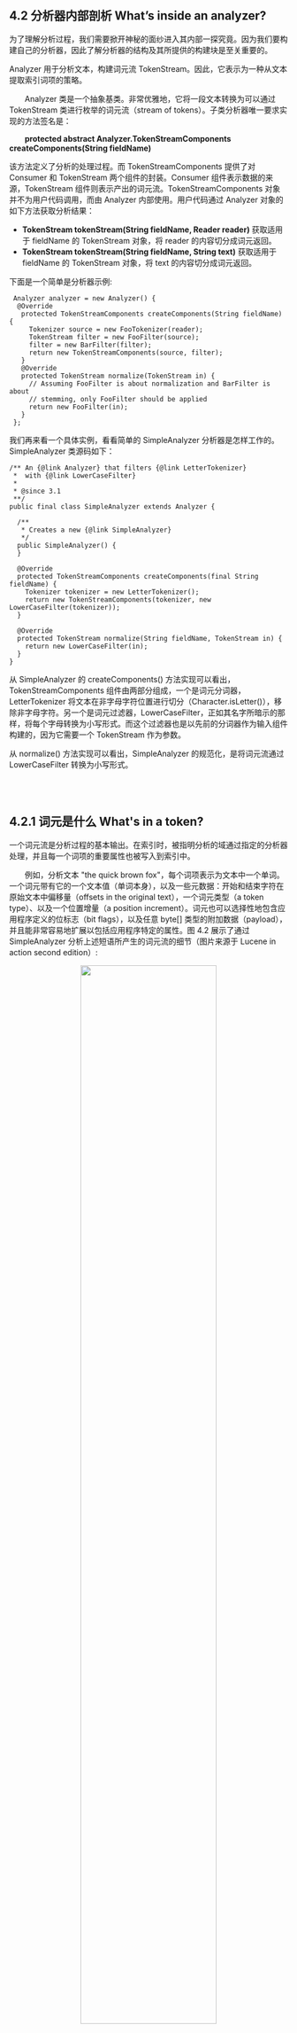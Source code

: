 ## 4.2 分析器内部剖析 What’s inside an analyzer? ##

为了理解分析过程，我们需要掀开神秘的面纱进入其内部一探究竟。因为我们要构建自己的分析器，因此了解分析器的结构及其所提供的构建块是至关重要的。

Analyzer 用于分析文本，构建词元流 TokenStream。因此，它表示为一种从文本提取索引词项的策略。

&emsp;&emsp;Analyzer 类是一个抽象基类。非常优雅地，它将一段文本转换为可以通过 TokenStream 类进行枚举的词元流（stream of tokens）。子类分析器唯一要求实现的方法签名是：

&emsp;&emsp;**protected abstract Analyzer.TokenStreamComponents createComponents(String fieldName)**

该方法定义了分析的处理过程。而 TokenStreamComponents 提供了对 Consumer<Reader> 和 TokenStream 两个组件的封装。Consumer<Reader> 组件表示数据的来源，TokenStream 组件则表示产出的词元流。TokenStreamComponents 对象并不为用户代码调用，而由 Analyzer 内部使用。用户代码通过 Analyzer 对象的如下方法获取分析结果：
- **TokenStream tokenStream(String fieldName, Reader reader)** 获取适用于 fieldName 的 TokenStream 对象，将 reader 的内容切分成词元返回。
- **TokenStream tokenStream(String fieldName, String text)** 获取适用于 fieldName 的 TokenStream 对象，将 text 的内容切分成词元返回。

下面是一个简单是分析器示例:

```
 Analyzer analyzer = new Analyzer() {
  @Override
   protected TokenStreamComponents createComponents(String fieldName) {
     Tokenizer source = new FooTokenizer(reader);
     TokenStream filter = new FooFilter(source);
     filter = new BarFilter(filter);
     return new TokenStreamComponents(source, filter);
   }
   @Override
   protected TokenStream normalize(TokenStream in) {
     // Assuming FooFilter is about normalization and BarFilter is about
     // stemming, only FooFilter should be applied
     return new FooFilter(in);
   }
 };
```


我们再来看一个具体实例，看看简单的 SimpleAnalyzer 分析器是怎样工作的。SimpleAnalyzer 类源码如下：

```
/** An {@link Analyzer} that filters {@link LetterTokenizer} 
 *  with {@link LowerCaseFilter} 
 *
 * @since 3.1
 **/
public final class SimpleAnalyzer extends Analyzer {

  /**
   * Creates a new {@link SimpleAnalyzer}
   */
  public SimpleAnalyzer() {
  }
  
  @Override
  protected TokenStreamComponents createComponents(final String fieldName) {
    Tokenizer tokenizer = new LetterTokenizer();
    return new TokenStreamComponents(tokenizer, new LowerCaseFilter(tokenizer));
  }

  @Override
  protected TokenStream normalize(String fieldName, TokenStream in) {
    return new LowerCaseFilter(in);
  }
}
```

从 SimpleAnalyzer 的 createComponents() 方法实现可以看出，TokenStreamComponents 组件由两部分组成，一个是词元分词器，LetterTokenizer 将文本在非字母字符位置进行切分（Character.isLetter()），移除非字母字符。另一个是词元过滤器，LowerCaseFilter，正如其名字所暗示的那样，将每个字母转换为小写形式。而这个过滤器也是以先前的分词器作为输入组件构建的，因为它需要一个 TokenStream 作为参数。

从 normalize() 方法实现可以看出，SimpleAnalyzer 的规范化，是将词元流通过 LowerCaseFilter 转换为小写形式。


<br/><br/>
<a id="1"></a>

## 4.2.1 词元是什么 What's in a token? ##

一个词元流是分析过程的基本输出。在索引时，被指明分析的域通过指定的分析器处理，并且每一个词项的重要属性也被写入到索引中。

&emsp;&emsp;例如，分析文本 "the quick brown fox"，每个词项表示为文本中一个单词。一个词元带有它的一个文本值（单词本身），以及一些元数据：开始和结束字符在原始文本中偏移量（offsets in the original text），一个词元类型（a token type）、以及一个位置增量（a position increment）。词元也可以选择性地包含应用程序定义的位标志（bit flags），以及任意 byte[] 类型的附加数据（payload），并且能非常容易地扩展以包括应用程序特定的属性。图 4.2 展示了通过 SimpleAnalyzer 分析上述短语所产生的词元流的细节（图片来源于 Lucene in action second edition）:

<div align=center><img src="../../image/token-stream-with-positional-offset.png" width="70%" height="70%" /></div>
<div align=center style="font-weight:bold;color:black;font-size:17px;">图 4.2</div>


**起始偏移量（start offset）** 是词元文本的起始字符在原始文本中的位置，**结束偏移量（end offset）** 是词元文本结束字符正好下一个的位置。偏移量对于在搜索结果中高亮显示匹配词元非常有用，具体细节在第 8 章探讨。**词元类型（token type）** 是一个字符串，默认为 "word"，如果需要，可以控制并用于词元过滤处理过程（token-filtering process）。因为文本是被词元化的，相对于前一个词元的位置被记录为 **“位置增量值（position increment value）”**。很多现有的分析器将位置增量设为默认的值 1，指明所有的词项都在连续的位置上，一个接着一个。每一个词项也可选地有一个 **标志值（flag）**，一个标志是一个 32 位值（存储在一个 int 值中），在 Lucene 提供的分析器中没有使用，但可能用于我们的应用程序。同样地，没一个词项可以由一个 byte[] 的数据记录到索引中，称作 **附加数据 payload**。使用 payload 是一个高级主题，在 6.5 节讨论。
<br/>

#### <font color=green>词元转到词项 Tokens into Terms</font> ####

在索引期间，文本被分析之后，每一个词元 token 会被作为词项 term 传递给索引。与某个词项关联的元数据，其中只有位置增量（position increment）、起始偏移量（start offset）、结束偏移量（end offset）、以及附加数据（payload）被记录到索引中。词项类型（token type）和标志（flag）都被丢弃——它们只在分析过程中使用。
<br/>

#### <font color=green>位置增量 Position Increment</font> ####

词项的位置增量值，将当前词项的位置域前一个词项的位置关联起来。位置增量值总是 1，指明在域中，每一个单词处于唯一且连续的位置上。位置增量因子直接影响短语查询（phrase query）和跨度查询（span query）的执行，因为它们需要知道域中的词项与其它词项间的距离。

&emsp;&emsp;如果位置增量大于 1，会认为词项间有空隙并用于指明那个位置有单词被移除了。在 4.6.1 小节移除停用词的例子中，利用位置增量保留了移除停用词后产生的空隙。

&emsp;&emsp;一个带有 0 位置增量的词元，把该词元置于与前一个词元相同的位置。注入同义词的分析器，为同义词使用 0 值位置增量。这种效果，不管在查询中使用什么同义词，短语查询可以工作。




<br/><br/>
<a id="2"></a>

## 4.2.2 TokenStream 探秘 TokenStream uncensored ##

**TokenStream** 是在请求时能产生一系列词项的类，但有风格两种截然不同的 TokenStream：**词项分词器 Tokenizer** 类和 **词项过滤器 TokenFilter** 类。它们都从抽象的 TokenStream 继承而来，如图 4.3 所示（图片来源于 Lucene in action second edition）：

<div align=center><img src="../../image/TokenStream.png" width="50%" height="50%" /></div>
<div align=center style="font-weight:bold;color:black;font-size:17px;">图 4.3</div>

注意，TokenFilter 的组合模式是封装另一个 TokenStream（当然，也可以是另一个 TokenFilter）。Tokenizer 从 java. io.Reader 读取字符并创建词元，而 TokenFilter 将词元作为输入，然后向其添加或移除整个词元、或者改变词元属性，以产生新的词元。

当分析器从它的 tokenStream() 方法返回 TokenStream 对象时，一般是以一个 Tokenizer 开始，创建初始的词元序列，然后将一定数量的 TokenFilter 链接在一起来修改这些词项，这被称为**分析器链（analyzer chain）**。图 4.4 展示了包含三个 TokenFilter 的分析器链（图片来源于 Lucene in action second edition）。


<div align=center><img src="../../image/analyzer-chain.png" width="80%" height="80%" /></div>
<div align=center style="font-weight:bold;color:black;font-size:17px;">图 4.4</div>

&emsp;&emsp;Lucene 核心提供了几个内置的分析器，能让我们方便快捷地写出索引和 QueryParser 的分析测试代码。而大量的分析器实现则从 Lucene 核心包分离出来，构建在独立的 Jar 包中，其中 **analyzers-common** 模块包含了大量的核心分析器和基础性分析器构建组件。而与语系相关的一些分析器则划分到自己独立的分析模块中，如下所示：

- **analyzers-icu** 将分析与 ICU（International Components for Unicode）集成
- **analyzers-kuromoji** 日语语系的分析器
- **analyzers-morfologik** 字典词干分析器，内置波兰语词典
- **analyzers-nori** 韩语语系分析器
- **analyzers-opennlp** 分析器与 OpenNLP 库集成
- **analysis-phonetic** 索引语音签名分析器（近音搜索），
- **analysis-stempel** 波兰语分析器
- **analyzers-smartcn** 中文分析器

现在我们大致看一看 Lucene 核心模块和 analyzers-common 模块所提供的一些核心的分析组件，如表 4.1 所示。
<br/>
<div align=center>表 4.1 Lucene 提供的分析器构建组件 Analyzer building blocks provided in Lucene’s core API</div>

<table>
    <tr bgcolor=#AA0000>
        <th align=center>类</th>
        <th align=center>描述</th>
    </tr>
    <tr>
      <td>TokenStream</td>
      <td>Tokenizer 和 TokenFilter 的抽象基类，枚举词元序列</td>
    </tr>
    <tr>
      <td>Tokenizer</td>
      <td>TokenStream 的一个直接子类，表示词元分词器。是一个输入为 Reader 的 TokenStream。</td>
    </tr>
    <tr>
      <td>CharTokenizer</td>
      <td>简单的面向字符分词器的抽象基类。该基类也提供了通过 Java 8 拉姆达表达式或方法引用创建 CharTokenizer 实例的工厂方法。使用该类也可以创建与 LetterTokenizer 行为完全类似的实例：Tokenizer tok = CharTokenizer.fromTokenCharPredicate(Character::isLetter); CharTokenizer 利用其 isTokenChar(int c) 方法返回 true 输出词元连续的块，直到返回 false 表示到达词元边界。默认词元最大长度为 255 个字符</td>
    </tr>
    <tr>
      <td>WhitespaceTokenizer</td>
      <td>CharTokenizer 的具体子类。对于所有的非空白字符，WhitespaceTokenizer 的 isTokenChar(int c) 方法都返回 true 值，实际上调用 !Character.isWhitespace(c) 方法返回的值。</td>
    </tr>
    <tr>
      <td>KeywordTokenizer</td>
      <td>将整个输入字符作为一个单一词元的分词器</td>
    </tr>
    <tr>
      <td>LetterTokenizer</td>
      <td>CharTokenizer 的具体子类，以非字母位置切分词项的分词器。LetterTokenizer 的 isTokenChar(int c) 方法由 java.lang.Character.isLetter() 定义。</td>
    </tr>
    <tr>
      <td>StandardTokenizer</td>
      <td>复杂的基于语法的分词器，用于输出高级别类型的词元，如 email 地址。每一个输出的词元被标记为一个特定的类型，如 &lt;ALPHANUM&gt;</td>
    </tr>
    <tr>
      <td>TokenFilter</td>
      <td>TokenStream 的另一个直接子类，表示词元过滤器。是一个输入为另一个 TokenStream 的 TokenStream。</td>
    </tr>
    <tr>
      <td>LowerCaseFilter</td>
      <td>将词元文本转换为小写形式的过滤器</td>
    </tr>
    <tr>
      <td>CapitalizationFilter</td>
      <td>使用规范化首字母大写规则转换词项流中所有的词项，它转换时，将每个词项的首字母大写，其余字符都小写。</td>
    </tr>
    <tr>
      <td>StopFilter</td>
      <td>从词元流中移除停用词，如英语语系中的 "a", "an", "and", "are", "as" 等</td>
    </tr>
    <tr>
      <td>PorterStemFilter</td>
      <td>对每一个词项，使用 Porter（马丁·波特 Martin Porter）词干提取算法进行词干提取。例如 country 和 countries 这两个词项被提取为词干 countri。</td>
    </tr>
    <tr>
      <td>TeeSinkTokenFilter</td>
      <td>可以称之为分叉词元过滤器。该词项过滤器的作用是，保持已分析的属性状态不变。这个能力在多个域具有一些通用的分析步骤，然后再分别执行自己分析过程很有用。也就是说，开始几个域的分析完全相同，然后再执行各自不同的部分，所以是分叉的。</td>
    </tr>
    <tr>
      <td>ASCIIFoldingFilter</td>
      <td>将带音调的字符映射为不带音调的对应字符。</td>
    </tr>
    <tr>
      <td>CachingTokenFilter</td>
      <td>这个词元过滤器用于，对一个 TokenStream 的使用多于一次。在首次调用 incrementToken() 方法时，它把词项的属性状态通过 List 缓存起来，后续通过 reset() 再次调用的时候，使用缓存中的内容。</td>
    </tr>
    <tr>
      <td>LengthFilter</td>
      <td>长度过滤器在构造器上指定一个范围，太短或者太长的词元，都会从词元流中移除掉。</td>
    </tr>

</table>

<br />
图 4.5 展示 Tokenizer 和 TokenFilter 及其子类的继承关系（图片来源于 Lucene in action second edition）：

<div align=center><img src="../../image/Tokenizer-and-TokenFilter.png" width="90%" height="90%" /></div>
<div align=center style="font-weight:bold;color:black;font-size:17px;">图 4.5</div>


<br/><br/>
&emsp;&emsp;为了演示代码中的分析器链，这里观察 StopAnalyzer 分析器 createComponents() 方法的代码实现：

```
  @Override
  protected TokenStreamComponents createComponents(String fieldName) {
    final Tokenizer source = new LetterTokenizer();
    return new TokenStreamComponents(source, new StopFilter(new LowerCaseFilter(source), stopwords));
  }
```

可以看出，StopAnalyzer 使用一个 LetterTokenizer 分词器，以及 LowerCaseFilter 和 StopFilter 两个词元过滤器构成的分析器链。

在 StopAnalyzer 分析器中，LetterTokenizer 从 Reader 中产生初始的词元流，其中非字母字符作为词元边界被剔除。然后把初始词元流作为过滤器的源输入给 LowerCaseFilter 过滤器，经 LowerCaseFilter 小写转换后的词元流，又连同 stopwords 列表被传递给 StopFilter 过滤器。StopFilter 将词元流中的停用词移除，将最终的词元流返回给分析器的 tokenStream() 方法。


&emsp;&emsp;大多数 Lucene 提供的 TokenFilter 都对输入的词元流进行了某种程度的修改，而其中之一，TeeSinkTokenFilter 更是如此。该过滤器克隆输入的词元流到任意数量的输出流，称为 sink。它从一个单一的输入源读取词元，然后把它们作为副本发送给它所有的 sink 输出流，以及它自己的输出流。每一个 sink 流再通过其自己的进一步处理。这对两个或多个域共享同一个初始化分析步骤，但最终的词元处理过程又存在差异时，非常用用。





<br/><br/>
<a id="3"></a>
## 4.2.3 观察分析器 Visualizing analyzers ##

通常情况下，由分析产生的词元都静静地被索引过程接收。然而看到产生的词元，是具体理解分析过程的一个非常好的途径，本节将展示如何做到这一点。特别是，展示生成 4.1 节示例的源代码，也会看到，一个词元有几个有趣的属性组成，包括词 term、 position increment、offset、type、flag 以及 payload。

从代码清单 4.2.1 开始，AnalyzerDemo 类，使用 Lucene 的预定义分析器来分析两个预定义的短语。每一个短语被所有的四个分析器进行分析，然后每一个词元使用方括号 [] 括起来输出，说明被索引的文本。


<table width="100%"><tr><td bgcolor=green><font color=black>Listing 4.2.1 AnalyzerDemo: 观察分析实战</td></tr></table>

```
public class AnalyzerDemo {
  private static final String[] examples = {
    "The quick brown fox jumped over the lazy dog",
    "XY&Z Corporation - xyz@example.com"
  };


  private static final Analyzer[] analyzers = new Analyzer[] { 
    new WhitespaceAnalyzer(),
    new SimpleAnalyzer(),
    new StopAnalyzer(EnglishAnalyzer.ENGLISH_STOP_WORDS_SET),
    new StandardAnalyzer(EnglishAnalyzer.ENGLISH_STOP_WORDS_SET)
  };

  public static void main(String[] args) throws IOException {

    String[] strings = examples;
    if (args.length > 0) {    // ①
      strings = args;
    }

    for (String text : strings) {
      analyze(text);
    }
  }

  private static void analyze(String text) throws IOException {
    System.out.println("Analyzing \"" + text + "\"");
    for (Analyzer analyzer : analyzers) {
      String name = analyzer.getClass().getSimpleName();
      System.out.println("  " + name + ":");
      System.out.print("    ");
      AnalyzerUtils.displayTokens(analyzer, text); // ②
      System.out.println("\n");
    }
  }
}

```

① 如果指定，分析命令行参数
② 真正分析和显示分析结果的工作

真正的工作发生在 AnalyzerUtils 类，单个的分析器对一段具体的文本进行分析，提取出词元。AnalyzerUtils 传递文本给分析器，没有执行索引操作，而是以 IndexWriter 在索引期间类似的形式将分析结果抽取出来。

<table width="100%"><tr><td bgcolor=green><font color=black>Listing 4.2.2 AnalyzerUtils: 探索分析器</td></tr></table>

```
public class AnalyzerUtils {
  public static void displayTokens(Analyzer analyzer,
                                   String text) throws IOException {
    displayTokens(analyzer.tokenStream("contents", new StringReader(text)));  //①
  }

  public static void displayTokens(TokenStream stream)
    throws IOException {

    CharTermAttribute term = stream.addAttribute(CharTermAttribute.class);
    stream.reset();
    while(stream.incrementToken()) {
      System.out.print("[" + term.toString() + "] ");    //②
    }
    stream.end();
    stream.close();
  }
}
```

① 调用分析过程
② 使用方括号 [] 包围，打印词元文本

直接运行 AnalyzerDemo，输出：

```
Analyzing "The quick brown fox jumped over the lazy dog"
  WhitespaceAnalyzer:
    [The] [quick] [brown] [fox] [jumped] [over] [the] [lazy] [dog] 

  SimpleAnalyzer:
    [the] [quick] [brown] [fox] [jumped] [over] [the] [lazy] [dog] 

  StopAnalyzer:
    [quick] [brown] [fox] [jumped] [over] [lazy] [dog] 

  StandardAnalyzer:
    [quick] [brown] [fox] [jumped] [over] [lazy] [dog] 

Analyzing "XY&Z Corporation - xyz@example.com"
  WhitespaceAnalyzer:
    [XY&Z] [Corporation] [-] [xyz@example.com] 

  SimpleAnalyzer:
    [xy] [z] [corporation] [xyz] [example] [com] 

  StopAnalyzer:
    [xy] [z] [corporation] [xyz] [example] [com] 

  StandardAnalyzer:
    [xy] [z] [corporation] [xyz] [example.com] 
```

通常，我们不需要显式调用分析器的 tokenStream() 方法，除非像本例这样出于诊断和信息查看的目的。这里注意，域的名字 contents 在 displayTokens() 中是随便定义的。建议保留类似这样的一个实用程序，便于查看选择分析器输出词元信息。实际上，不用自己写，可以直接使用 AnalyzerUtils 和 AnalyzerDemo 代码尝试体验。AnalyzerDemo 程序让我们可以从命令行输入一个或多个字符串进行分析，而不必一定用程序内部嵌入的样例字符串。程序已通过 maven-shade-plugin 插件进行了配置，将 \<mainClass> 元素配置为 net.mvnindex.demo.lucene.analysis.AnalyzerDemo>，然后通过如下命令进行打包：

```
$ mvn clean install
```

之后通过如下命令提供字符串进行分析：

```
$ java -jar target/lucene-analysis-1.0-SNAPSHOT-shaded.jar "No Fluff, Just Stuff"
```

结果输出如下：

```
Analyzing "No Fluff, Just Stuff"
  WhitespaceAnalyzer:
    [No] [Fluff,] [Just] [Stuff]

  SimpleAnalyzer:
    [no] [fluff] [just] [stuff]

  StopAnalyzer:
    [fluff] [just] [stuff]

  StandardAnalyzer:
    [fluff] [just] [stuff]

```
<br/>


#### <font color=green>深入词元 Looking inside tokens</font> ####

我们已经看到了 TokenFilter 访问和修改流经它们的词元属性。但是确切地说，一个词元 tokern 到底是哪些属性组成的呢？在 AnalyzerUtils 工具类中增加了一个 displayTokensWithFullDetails() 方法，如程序清单 4.2.3 所示，该方法清晰地阐明这个问题：


<table width="100%"><tr><td bgcolor=green><font color=black>Listing 4.2.3 查看每一个词元的 term, offsets, type, position increment 属性</td></tr></table>

```

  public static void displayTokensWithFullDetails(Analyzer analyzer,
                                                  String text) throws IOException {

    TokenStream stream = analyzer.tokenStream("contents",                       // ①
                                              new StringReader(text));

    CharTermAttribute term = stream.addAttribute(CharTermAttribute.class);      // ②
    PositionIncrementAttribute posIncr =  stream.addAttribute(PositionIncrementAttribute.class); // ②
    OffsetAttribute offset = stream.addAttribute(OffsetAttribute.class);  // ②
    TypeAttribute type = stream.addAttribute(TypeAttribute.class);        // ②

    stream.reset();

    int position = 0;
    while(stream.incrementToken()) {                                  // ③

      int increment = posIncr.getPositionIncrement();                 // ④
      if (increment > 0) {                                            // ④
        position = position + increment;                              // ④
        System.out.println();                                         // ④
        System.out.print(position + ": ");                            // ④
      }

      System.out.print("[" +                                 // ⑤
                       term.toString() + ":" +               // ⑤
                       offset.startOffset() + "->" +         // ⑤
                       offset.endOffset() + ":" +            // ⑤
                       type.type() + "] ");                  // ⑤
    }
    stream.end();
    stream.close();

    System.out.println();
  }
```

① 执行分析
② 获得感兴趣的属性 attribute
③ 迭代所有的词项
④ 计算位置并输出位置值 position
⑤ 打印出所有的词元 token 细节信息

使用 SimpleAnalyzer 分析器，将示例短语的所有词元信息显式出来：


```
  public static void main(String[] args) throws IOException {
    System.out.println("SimpleAnalyzer");
    displayTokensWithFullDetails(new SimpleAnalyzer(),
        "The quick brown fox....");
  }
}

```

运行代码，输出如下：

```
SimpleAnalyzer

1: [the:0->3:word] 
2: [quick:4->9:word] 
3: [brown:10->15:word] 
4: [fox:16->19:word] 
```

每一个词元都在一个连续的位置上，相对于前一个词元的位置增量为 1（通过递增的数字 1，2，3，4 指出）。单词 'the' 起始于原始文本中偏移量 0，结束于偏移量 3 之前的一个位置。每一个词项都有一个值为 word 的类型。词元的每一个方面的信息都记录在它自己的 Attribute 类中。




<br/>
#### <font color=green>属性 Attributes</font> ####

我们已经注意到了，TokenStream 没有显式地创建一个持有所有属性的词项。相反，对于词项的每个元素，我们与之交互的是一个单独可重用的特性接口（term, offset, position increment 等等）。旧版本的 Lucene 曾经使用一个单独的 Token 对象来持有词项的这些特性数据，但为了更好的可扩展性，以及通过重用提供更好的分析性能，Lucene 从 2.9 版本开始，使用基于特性的 API 来持有这些词元特性数据。

&emsp;&emsp;TokenStream 从 AttributeSource 继承。AttributeSource 是一个非常有用且以通用的方式，在不需要运行时类型转换的情况下，提供强类型的完全可扩展特性，这导致了非常好的性能。Lucene 在分析期间使用了一些预定义的特性，如表 4.2 所示，但是我们的应用程序，完全可以通过创建一个实现 Attribute 接口的具体类，来自由添加自己的特性。注意，在索引期间，Lucene 对我们新建的特性不会执行任何操作。

<br/>
<div align=center>表 4.2 Lucene 内置 token attribute</div>

<table>
    <tr bgcolor=#AA0000>
        <th align=center>Token attribute 接口</th>
        <th align=center>描述</th>
    </tr>
    <tr>
      <td>TermAttribute</td>
      <td>Token 的文本内容</td>
    </tr>
    <tr>
      <td>PositionIncrementAttribute</td>
      <td>位置增量，默认值为 1</td>
    </tr>
    <tr>
      <td>OffsetAttribute</td>
      <td>起始和结束字符偏移量</td>
    </tr>
    <tr>
      <td>TypeAttribute</td>
      <td>Token 的类型，默认值是 'word'</td>
    </tr>
    <tr>
      <td>FlagsAttribute</td>
      <td>32位标志</td>
    </tr>
    <tr>
      <td>PayloadAttribut</td>
      <td>每个词项的 byte[] payload 特性</td>
    </tr>
</table>
<br/>

利用这些可重用 API，第一步是通过调用 AttributeSource 的 addAttribute() 方法获得感兴趣的特性，该方法返回实现所请求接口的一个具体类。然后，通过 TokenStream.incrementToken() 方法迭代 TokenStream 中所有的词项，如果该词元流中还有未处理的新词项，方法返回 true，一旦到达了该词元流的结尾，返回 false 值。我们与在第一步中获得到的特性进行交互，来获得每个词项的特性值。当 incrementToken() 返回 true 时，其中的所有特性都会将其内部状态变为下一个 token 的状态。

&emsp;&emsp;如果只对位置增量感兴趣，可以这样做：

```
  TokenStream stream = analyzer.tokenStream("contents", new StringReader(text));
  PositionIncrementAttribute posIncr = stream.addAttribute(PositionIncrementAttribute.class);

  stream.reset();
  while (stream.incrementToken()) {
    System.out.println("posIncr=" + posIncr.getPositionIncrement());
  }
```

注意，表 4.2 中的核心特性类是双向的：即可以使用它们来获取，也可以设置特性的值。因此，一个只改变位置增量的 TokenFilter，应该在初始化时，从它的输入 TokenStream 中获取并保存 PositionIncrementAttribute 特性对象，然后实现其 incrementToken() 方法，在该方法的实现中，首先在它的输入流上调用 incrementToken() 方法，然后调用 PositionIncrementAttribute.setPositionIncrement() 来改变它的值。

&emsp;&emsp;有些时候，需要获得当前词项所有细节的完全拷贝，并且在之后恢复它。可以通过调用 TokenStream.captureState() 方法来获取一个 State 对象持有所有状态，之后通过调用其 restoreState(AttributeSource.State state) 方法恢复其状态。注意，这会导致比较慢的性能，因此在创建自己的 TokenFilter 时，应该尽可能避免这么做。


<br/>

#### <font color=green>起始和结束偏移量的好处 What good are start and end offsets</font> ####

<br/>

起始和结束偏移量值，记录每一个词元文本的起始和结束字符在原始文档中的偏移量，没有在 Lucene 核心中使用。而是被当做每个词元的不透明整数记录，只要我们愿意，可以给它们设置任意的整数。

&emsp;&emsp;如果对词向量 TermVector 进行了索引，如 2.4.3 节所述，并且指定了存储偏移量，那么在搜索时就能够检索给定文档的词向量，并访问偏移量。通常，偏移量用于高亮显示（highlighting）匹配查询，在第 8 章讨论。没有对 TermVector 进行存储，通过重新分析文本进行高亮显示也是可能的，这种情况下，起始和结束偏移量被分析器重新计算，然后实时使用。


<br/>

#### <font color=green>词元类型的作用 Token type Usefulness</font> ####

<br/>

可以通过词项类型 token type 为词项标明特殊的语汇类型。在 StandardAnalyzer 分析器之下是 StandardTokenizer，根据 语法将输入文本解析为不同类型。使用 StandardAnalyzer 分析短语 "I'll email you at xyz@example.com" 会产生如下有趣的输出：

```
1: [i'll:0->4:<APOSTROPHE>]
2: [email:5->10:<ALPHANUM>]
3: [you:11->14:<ALPHANUM>]
5: [xyz@example.com:18->33:<EMAIL>]
```

注意，每个词元的词元类型 token type。其中 i'll 是省略符号的简写形式，StandardAnalyzer 把它标注为 \<APOSTROPHE> 类型，目的是将它保持在一起作为一个单元；类似于 email 地址的 \<EMAIL> 类型。'at' 在分析结果中没有出现，因为它是个停用词，已经被 StandardAnalyzer 移除。StandardAnalyzer 是 Lucene 内置分析器中唯一利用词元类型的分析器。默认情况下，Lucene 不会将 token type 记录到索引中，因此，它只用于分析期间。但我们可以使用 TypeAsPayloadTokenFilter 过滤器将每个词元的类型作为 payload 记录到索引中。



<br/><br/>
在对词元及其特性数据有了比较全面的了解之后，我们通过另一种简单方式再次观察一下分析器分析出词元的真面目：

<table width="100%"><tr><td bgcolor=green><font color=black>Listing 4.2.4 分析词元 Token</td></tr></table>

```
public class AnalysisDebug {

    public static void main(String[] args) throws Exception {
        Analyzer analyzer = new SimpleAnalyzer();;
        String contents = "The quick brown fox jumped over the lazy dog";
        try (TokenStream tokenStream = analyzer.tokenStream("contents", contents)) {
            tokenStream.reset();

            while (tokenStream.incrementToken()) {
                System.out.println("token: " + tokenStream.reflectAsString(false));
            }
            tokenStream.end();
        }
    }
}
```

代码使用 "The quick brown fox jumped over the lazy dog" 作为待分析文本。运行代码，输出：

```
token: term=the,bytes=[74 68 65],startOffset=0,endOffset=3,positionIncrement=1,positionLength=1,type=word,termFrequency=1
token: term=quick,bytes=[71 75 69 63 6b],startOffset=4,endOffset=9,positionIncrement=1,positionLength=1,type=word,termFrequency=1
token: term=brown,bytes=[62 72 6f 77 6e],startOffset=10,endOffset=15,positionIncrement=1,positionLength=1,type=word,termFrequency=1
token: term=fox,bytes=[66 6f 78],startOffset=16,endOffset=19,positionIncrement=1,positionLength=1,type=word,termFrequency=1
token: term=jumped,bytes=[6a 75 6d 70 65 64],startOffset=20,endOffset=26,positionIncrement=1,positionLength=1,type=word,termFrequency=1
token: term=over,bytes=[6f 76 65 72],startOffset=27,endOffset=31,positionIncrement=1,positionLength=1,type=word,termFrequency=1
token: term=the,bytes=[74 68 65],startOffset=32,endOffset=35,positionIncrement=1,positionLength=1,type=word,termFrequency=1
token: term=lazy,bytes=[6c 61 7a 79],startOffset=36,endOffset=40,positionIncrement=1,positionLength=1,type=word,termFrequency=1
token: term=dog,bytes=[64 6f 67],startOffset=41,endOffset=44,positionIncrement=1,positionLength=1,type=word,termFrequency=1

```

其中 positionLength 特性数据前面没有提到过，它表示词元跨了多少个位置。很少有分析器真产生这个特性值，并且在索引时这个数据会被丢弃。该属性是可选的，默认值是 1，大多数分析器不会改变它。






<br/><br/>
<a id="4"></a>

## 4.2.4 过滤器次序的重要性 TokenFilter order can be significant ##

对某些 TokenFilter 来说，在分析过程中对事件的处理次序是非常重要的，其中的每一步都依赖于前一步的工作才能完成。一个基本的例子是停用词移除过滤器，StopFilter 对每个词元在一个给定的停用词集合中，执行大小写敏感的查找，这一步依赖于输入的已小写转换的词元。作为一个例子，我们首先写一个与 StopAnalyzer 功能上等同的变体，稍后将通过它编写一个执行次序反转的有缺陷变体。

代码位于示例代码的 analysis 子模块。

```java
public class StopAnalyzer2 extends StopwordAnalyzerBase {

  public StopAnalyzer2() {
    super(EnglishAnalyzer.ENGLISH_STOP_WORDS_SET);
  }

  public StopAnalyzer2(String[] stopWords) {
    super(StopFilter.makeStopSet(stopWords));
  }

  @Override
  protected TokenStreamComponents createComponents(String fieldName) {
    LetterTokenizer src = new LetterTokenizer();
    TokenStream tokenStream = new LowerCaseFilter(src);
    tokenStream = new StopFilter(tokenStream, stopwords);

    return new TokenStreamComponents(r -> {
      src.setReader(r);
    }, tokenStream);
  }
}

```

其中返回的 TokenStreamComponents 实例创建使用了它本身的构造器，TokenStreamComponents 类提供了如下三个重载构造器：

- **TokenStreamComponents(Consumer<Reader> source, TokenStream result)** 创建 TokenStreamComponents 实例。参数 source：数据源 result：分析器的结果词元流。
- **TokenStreamComponents(Tokenizer tokenizer)** 从分词器参数 tokenizer 创建 TokenStreamComponents 实例。tokenizer 是数据源，也是最终的结果词元流。
- **TokenStreamComponents(Tokenizer tokenizer, TokenStream result)** 创建 TokenStreamComponents 实例。参数 tokenizer：分词器，result：分析器的结果词元流。


StopAnalyzer2 类使用 LetterTokenizer 分词器作为构造器参数提供给 LowerCaseFilter。下面的测试用例证明我们的 StopAnalyzer2 类可以正常工作，代码使用了 AnalyzerUtils.assertAnalyzesTo() 方法并且断言分析结果移除了停用词 'the'。

```java
public class StopAnalyzerAlternativesTest extends TestCase {
  @Test
  public void testStopAnalyzer2() throws Exception {
    AnalyzerUtils.assertAnalyzesTo(new StopAnalyzer2(),
                                   "The quick brown...",
                                   new String[] {"quick", "brown"});
  }
}
```

给之前的 AnalyzerUtils 工具类添加 assertAnalyzesTo() 工具方法，此方法断言分析器输出的词元与所期望的词元列表匹配。代码如下所示：

```java
  public static void assertAnalyzesTo(Analyzer analyzer, String input,
                                      String[] output) throws Exception {
    TokenStream stream = analyzer.tokenStream("field", new StringReader(input));

    CharTermAttribute termAttr = stream.addAttribute(CharTermAttribute.class);
    stream.reset();

    for (String expected : output) {
      assertTrue(stream.incrementToken());
      assertEquals(expected, termAttr.toString());
    }
    assertFalse(stream.incrementToken());
    stream.end();
    stream.close();
  }
```

代码测试通过。

为了演示过滤次序对词元影响的重要性，我们编写一个有问题的分析器 StopAnalyzerFlawed，将 StopAnalyzer2 中的 StopFilter 和 LowerCaseFilter 的次序调换，代码如下：

```java

/**
 * Stop words actually not necessarily removed due to filtering order
 */
public class StopAnalyzerFlawed extends StopwordAnalyzerBase {
  public StopAnalyzerFlawed() {
    super(EnglishAnalyzer.ENGLISH_STOP_WORDS_SET);
  }

  public StopAnalyzerFlawed(String[] stopWords) {
    super(StopFilter.makeStopSet(stopWords));
  }

  /**
   * Ordering mistake here
   */
  @Override
  protected TokenStreamComponents createComponents(String fieldName) {
    LetterTokenizer src = new LetterTokenizer();

    TokenStream tokenStream = new StopFilter(src, stopwords);
    tokenStream = new LowerCaseFilter(tokenStream);

    return new TokenStreamComponents(r -> {
      src.setReader(r);
    }, tokenStream);
  }

  /**
   * Illustrates that "the" is not removed, although it is lowercased
   */

  public static void main(String[] args) throws Exception {
    AnalyzerUtils.displayTokens(
            new StopAnalyzerFlawed(), "The quick brown...");
  }
}
```

这个类定义，我们直接在其内部提供了一个 main() 方法，直接运行可以看到如下输出：

```
[the] [quick] [brown] 

Process finished with exit code 0
```

StopFilter 过滤器假定所有的词元都已经被转换为小写形式，并且执行大小写敏感的查找。因此，词元 [The] 在经过 StopFilter 过滤时，没有被移除。之所以最后词元变成了 [the]，是因为 StopFilter 之后，词元流又经历了 LowerCaseFilter 的过滤，将所有词元转换为小写形式。下面的测试用例再次验证了这一点：

```java
  @Test
  public void testStopAnalyzerFlawed() throws Exception {
    AnalyzerUtils.assertAnalyzesTo(new StopAnalyzerFlawed(),
                                   "The quick brown...",
                                   new String[] {"the", "quick", "brown"});
  }
```

小写转换只是过滤器次序影响的一个案例，过滤器往往假设前面的处理工作已经完成。在排列过滤器次序时，也可能有性能方面的考虑。考虑这样一个分析器，移除停用词并且向词元流注入同义词，那么先移除停用词，在同义词注入时就会处理比较少是词元，这样就会更有效率。

&emsp;&emsp;到此，我们对分析过程的内部机制应该有了一个坚实的理解，一个分析器简单地定义了一个特定的分词器链，这个链从初始数据源创建新词元流开始，后面跟随任意数量的词元过滤器 TokenFilter 来改变流中的词元。一个词元 Token 由一系列感关注的特性值组成，Lucen 使用不同的方式存储这些特性值。最后，通过 displayTokens()、displayTokensWithFullDetails()、以及 TokenStream 自带的 reflectAsString() 等帮助方法，以可视化的方式观察了分析器的分析结果词元 Token。




